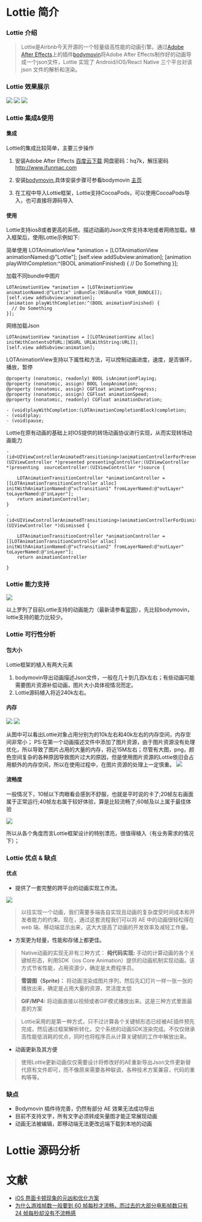 # Lottie 简介



### Lottie 介绍

>Lottie是Airbnb今天开源的一个轻量级高性能的动画引擎。通过[Adobe After Effects](http://www.adobe.com/products/aftereffects.html)上的插件[bodymovin](https://github.com/bodymovin/bodymovin)将Adobe After Effects制作好的动画导成一个json文件，Lottie 实现了 Android/iOS/React Native 三个平台对该 json 文件的解析和渲染。


### Lottie 效果展示

![](https://github.com/Ambtion/ambtion.github.io/blob/master/imageSource/Lottie/gifs/Community%202_3.gif?raw=ture)
![](https://github.com/Ambtion/ambtion.github.io/blob/master/imageSource/Lottie/gifs/PinJump.gif?raw=ture)
![](https://github.com/Ambtion/ambtion.github.io/blob/master/imageSource/Lottie/gifs/Examples1.gif?raw=ture)

### Lottie 集成&使用

#### 集成
Lottie的集成比较简单，主要三步操作

1. 安装Adobe After Effects [百度云下载](https://pan.baidu.com/s/1slnL5ox) 网盘密码：hq7k，解压密码 http://www.ifunmac.com

2. 安装[bodymovin](https://github.com/bodymovin/bodymovin),具体安装步骤可参看bodymovin [主页](https://github.com/bodymovin/bodymovin)
3. 在工程中导入Lottie框架，Lottie支持CocoaPods，可以使用CocoaPods导入，也可直接将源码导入

#### 使用
Lottie支持ios8或者更高的系统。描述动画的Json文件支持本地或者网络加载。植入框架后，使用Lottie示例如下:

简单使用
	LOTAnimationView *animation = [LOTAnimationView animationNamed:@"Lottie"];
	[self.view addSubview:animation];
	[animation playWithCompletion:^(BOOL animationFinished) {
	  // Do Something
	}];

加载不同bundle中图片
	
	LOTAnimationView *animation = [LOTAnimationView animationNamed:@"Lottie" inBundle:[NSBundle YOUR_BUNDLE]];
	[self.view addSubview:animation];
	[animation playWithCompletion:^(BOOL animationFinished) {
	  // Do Something
	}];

网络加载Json

	LOTAnimationView *animation = [[LOTAnimationView alloc] initWithContentsOfURL:[NSURL URLWithString:URL]];
	[self.view addSubview:animation];
	
LOTAnimationView支持以下属性和方法，可以控制动画进度，速度，是否循环，播放，暂停

	@property (nonatomic, readonly) BOOL isAnimationPlaying;
	@property (nonatomic, assign) BOOL loopAnimation;
	@property (nonatomic, assign) CGFloat animationProgress;
	@property (nonatomic, assign) CGFloat animationSpeed;
	@property (nonatomic, readonly) CGFloat animationDuration;

	- (void)playWithCompletion:(LOTAnimationCompletionBlock)completion;
	- (void)play;
	- (void)pause;
	 
Lottie在原有动画的基础上对IOS提供的转场动画协议进行实现，从而实现转场动画能力
	
	-(id<UIViewControllerAnimatedTransitioning>)animationControllerForPresentedController:(UIViewController *)presented presentingController:(UIViewController *)presenting  sourceController:(UIViewController *)source {
	
		LOTAnimationTransitionController *animationController = [[LOTAnimationTransitionController alloc] initWithAnimationNamed:@"vcTransition1" fromLayerNamed:@"outLayer" toLayerNamed:@"inLayer"];
		return animationController;
	}
	
	- (id<UIViewControllerAnimatedTransitioning>)animationControllerForDismissedController:(UIViewController *)dismissed {
	
	   	LOTAnimationTransitionController *animationController = [[LOTAnimationTransitionController alloc] initWithAnimationNamed:@"vcTransition2" fromLayerNamed:@"outLayer" toLayerNamed:@"inLayer"];
	   	return animationController
	   	
	}

### Lottie 能力支持
![](https://github.com/Ambtion/ambtion.github.io/blob/master/imageSource/Lottie/lottie_support.png?raw=ture)

以上罗列了目前Lottie支持的动画能力（最新请参看[官网](https://airbnb.design/introducing-lottie/)），先比较bodymovin，lottie支持的能力比较少。

### Lottie 可行性分析

#### 包大小
Lottie框架的植入有两大元素
1. bodymovin导出动画描述Json文件，一般在几十到几百k左右；有些动画可能需要图片资源补偿动画，图片大小具体视情况而定。
2. Lottie源码植入将近240k左右。

#### 内存

![](https://github.com/Ambtion/ambtion.github.io/blob/master/imageSource/Lottie/lottie_memory_pic1.png?raw=ture)
![](https://github.com/Ambtion/ambtion.github.io/blob/master/imageSource/Lottie/lottie_memory_pic2.png?raw=ture)

从图中可以看出Lottie对象占用分别为的10k左右和40k左右的内存空间，内存空间非常小；
PS:在第一个动画描述文件中添加了图片资源，由于图片资源没有处理优化，所以导致了图片占用的大量的内存，将近15M左右；尽管有大图，png，颜色空间复杂的各种原因导致图片过大的原因，但是使用图片资源的Lottie依旧会占用额外的内存空间，所以在使用过程中，在图片资源的处理上一定慎重。
![](https://github.com/Ambtion/ambtion.github.io/blob/master/imageSource/Lottie/lottie_memory_pic3.png?raw=ture)

#### 流畅度
一般情况下，10帧以下肉眼看会感到不舒服，也就是平时说的卡了;20帧左右画面属于正常运行;40帧左右属于较好体验，算是比较流畅了;60帧及以上属于最佳体验

![](https://github.com/Ambtion/ambtion.github.io/blob/master/imageSource/Lottie/lottie_memory_pic4.png?raw=ture)

所以从各个角度而言Lottie框架设计的特别漂亮，很值得植入（有业务需求的情况下）；


### Lottie 优点 & 缺点

#### 优点

* 提供了一套完整的跨平台的动画实现工作流。

![](https://github.com/Ambtion/ambtion.github.io/blob/master/imageSource/Lottie/lottie_archive.png?raw=ture)

>以往实现一个动画，我们需要多端各自实现且动画的复杂度受时间成本和开发者能力的约束。现在，通过这套流程我们可以将 AE 中的动画很轻松得在 web 端、移动端显示出来，这大大提高了动画的开发效率及减轻工作量。

* 方案更为轻量，性能和存储上都更佳。

>Native动画的实现无非有三种方式：
**纯代码实现:** 手动的计算动画的各个关键帧形态，利用SDK（ios Core Animation）提供的动画机制实现动画。该方式节省性能，占用资源少，确定是太费程序员。

>**雪碧图（Sprite)：** 将动画渲染成图片序列，然后先幻灯片一样一张一张的播放出来，确定是占用大量的资源，灵活度太低

>**GIF/MP4:** 将动画直接以视频或者GIF模式播放出来。这是三种方式里面最差的方案

>Lottie采用的是第一种方式，只不过计算各个关键帧形态已经被AE插件预先完成，然后通过框架解析转化，交个系统的动画SDK渲染完成。不仅仅继承高性能低消耗的优点，同时也将程序员从计算关键帧的工作中解放出来。

* 动画更新及其方便

>使用Lottie更新动画仅仅需要设计将修改好的AE重新导出Json文件更新替代原有文件即可，而不像原来需要各种联调，各种技术方案兼容，代码的重构等等。

### 缺点

* Bodymovin 插件待完善，仍然有部分 AE 效果无法成功导出
* 目前不支持文字，所有文字必须转成矢量图才能正常展现动画
* 动画无法被编辑，即移动端无法更改远端下载到本地的动画


# Lottie 源码分析

# 文献
* [iOS 界面卡顿现象的元凶和优化方案](http://blog.sina.com.cn/s/blog_e78e94c20102vyf0.html)
* [为什么游戏帧数一般要到 60 帧每秒才流畅，而过去的大部分电影帧数只有 24 帧每秒却没有不流畅感](https://www.zhihu.com/question/21081976)
